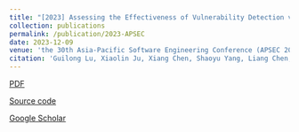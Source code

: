 ```yaml
---
title: "[2023] Assessing the Effectiveness of Vulnerability Detection via Prompt Tuning: An Empirical Study"
collection: publications
permalink: /publication/2023-APSEC
date: 2023-12-09
venue: 'the 30th Asia-Pacific Software Engineering Conference (APSEC 2023) —— CCF C. '
citation: 'Guilong Lu, Xiaolin Ju, Xiang Chen, Shaoyu Yang, Liang Chen, and Hao Shen. "Assessing the Effectiveness of Vulnerability Detection via Prompt Tuning: An Empirical Study". the 30th Asia-Pacific Software Engineering Conference (APSEC 2023), Seoul, Korea, December 4--7, 2023.'
---
```

[PDF](http://ntu-juking.github.io/files/APSEC2023.pdf)

[Source code](https://github.com/syhstudy/AT_Empirical_Study)

[Google Scholar](https://scholar.google.com/scholar?q=An+Empirical+Study+of+Adversarial+Training+in+Code+Comment+Generation.)
